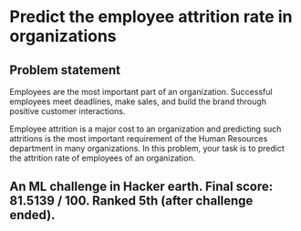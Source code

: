 # Predict the employee attrition rate in organizations
## Problem statement
Employees are the most important part of an organization. Successful employees meet deadlines, make sales, and build the brand through positive customer interactions.

Employee attrition is a major cost to an organization and predicting such attritions is the most important requirement of the Human Resources department in many organizations. In this problem, your task is to predict the attrition rate of employees of an organization. 

## An ML challenge in Hacker earth. Final score: 81.5139 / 100. Ranked 5th (after challenge ended).
